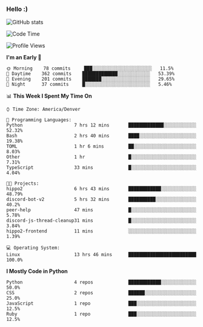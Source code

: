### Hello :)

![GitHub stats](https://github-readme-stats.vercel.app/api?username=neverabsolute&count_private=true&include_all_commits=true&bg_color=0D1117&text_color=F3F3F3&title_color=E1E1E1)

<!--START_SECTION:waka-->
![Code Time](http://img.shields.io/badge/Code%20Time-599%20hrs%2049%20mins-blue)

![Profile Views](http://img.shields.io/badge/Profile%20Views-0-blue)

**I'm an Early 🐤** 

```text
🌞 Morning    78 commits     ███░░░░░░░░░░░░░░░░░░░░░░   11.5% 
🌆 Daytime    362 commits    █████████████░░░░░░░░░░░░   53.39% 
🌃 Evening    201 commits    ███████░░░░░░░░░░░░░░░░░░   29.65% 
🌙 Night      37 commits     █░░░░░░░░░░░░░░░░░░░░░░░░   5.46%

```


📊 **This Week I Spent My Time On** 

```text
⌚︎ Time Zone: America/Denver

💬 Programming Languages: 
Python                   7 hrs 12 mins       █████████████░░░░░░░░░░░░   52.32% 
Bash                     2 hrs 40 mins       ████░░░░░░░░░░░░░░░░░░░░░   19.38% 
TOML                     1 hr 6 mins         ██░░░░░░░░░░░░░░░░░░░░░░░   8.03% 
Other                    1 hr                █░░░░░░░░░░░░░░░░░░░░░░░░   7.31% 
TypeScript               33 mins             █░░░░░░░░░░░░░░░░░░░░░░░░   4.04%

🐱‍💻 Projects: 
hippo2                   6 hrs 43 mins       ████████████░░░░░░░░░░░░░   48.79% 
discord-bot-v2           5 hrs 32 mins       ██████████░░░░░░░░░░░░░░░   40.2% 
peer-help                47 mins             █░░░░░░░░░░░░░░░░░░░░░░░░   5.78% 
discord-js-thread-cleanup31 mins             █░░░░░░░░░░░░░░░░░░░░░░░░   3.84% 
hippo2-frontend          11 mins             ░░░░░░░░░░░░░░░░░░░░░░░░░   1.39%

💻 Operating System: 
Linux                    13 hrs 46 mins      █████████████████████████   100.0%

```

**I Mostly Code in Python** 

```text
Python                   4 repos             ████████████░░░░░░░░░░░░░   50.0% 
CSS                      2 repos             ██████░░░░░░░░░░░░░░░░░░░   25.0% 
JavaScript               1 repo              ███░░░░░░░░░░░░░░░░░░░░░░   12.5% 
Ruby                     1 repo              ███░░░░░░░░░░░░░░░░░░░░░░   12.5%

```



<!--END_SECTION:waka-->
